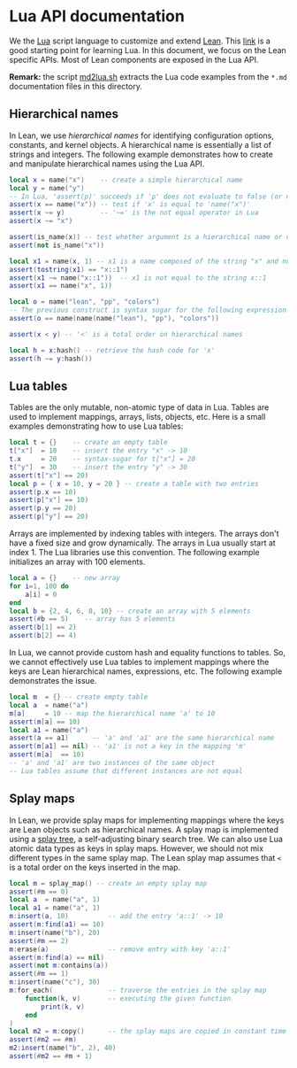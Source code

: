 # Lua API documentation

We the [Lua](http://www.lua.org) script language to customize and
extend [Lean](http://leanprover.net). This
[link](http://www.lua.org/docs.html) is a good starting point for
learning Lua. In this document, we focus on the Lean specific APIs.
Most of Lean components are exposed in the Lua API.

**Remark:** the script [md2lua.sh](md2lua.sh) extracts the Lua code
examples from the `*.md` documentation files in this directory.

## Hierarchical names

In Lean, we use _hierarchical names_ for identifying configuration
options, constants, and kernel objects. A hierarchical name is
essentially a list of strings and integers.
The following example demonstrates how to create and manipulate
hierarchical names using the Lua API.

```lua
local x = name("x")    -- create a simple hierarchical name
local y = name("y")
-- In Lua, 'assert(p)' succeeds if 'p' does not evaluate to false (or nil)
assert(x == name("x")) -- test if 'x' is equal to 'name("x")'
assert(x ~= y)         -- '~=' is the not equal operator in Lua
assert(x ~= "x")

assert(is_name(x)) -- test whether argument is a hierarchical name or not.
assert(not is_name("x"))

local x1 = name(x, 1) -- x1 is a name composed of the string "x" and number 1
assert(tostring(x1) == "x::1")
assert(x1 ~= name("x::1"))  -- x1 is not equal to the string x::1
assert(x1 == name("x", 1))

local o = name("lean", "pp", "colors")
-- The previous construct is syntax sugar for the following expression
assert(o == name(name(name("lean"), "pp"), "colors"))

assert(x < y) -- '<' is a total order on hierarchical names

local h = x:hash() -- retrieve the hash code for 'x'
assert(h ~= y:hash())
```

## Lua tables

Tables are the only mutable, non-atomic type of data in Lua.  Tables
are used to implement mappings, arrays, lists, objects, etc. Here is a
small examples demonstrating how to use Lua tables:

```lua
local t = {}    -- create an empty table
t["x"]  = 10    -- insert the entry "x" -> 10
t.x     = 20    -- syntax-sugar for t["x"] = 20
t["y"]  = 30    -- insert the entry "y" -> 30
assert(t["x"] == 20)
local p = { x = 10, y = 20 } -- create a table with two entries
assert(p.x == 10)
assert(p["x"] == 10)
assert(p.y == 20)
assert(p["y"] == 20)
```

Arrays are implemented by indexing tables with integers.
The arrays don't have a fixed size and grow dynamically.
The arrays in Lua usually start at index 1. The Lua libraries
use this convention. The following example initializes
an array with 100 elements.

```lua
local a = {}    -- new array
for i=1, 100 do
    a[i] = 0
end
local b = {2, 4, 6, 8, 10} -- create an array with 5 elements
assert(#b == 5)    -- array has 5 elements
assert(b[1] == 2)
assert(b[2] == 4)
```
In Lua, we cannot provide custom hash and equality functions to tables.
So, we cannot effectively use Lua tables to implement mappings where
the keys are Lean hierarchical names, expressions, etc.
The following example demonstrates the issue.

```lua
local m  = {} -- create empty table
local a  = name("a")
m[a]     = 10 -- map the hierarchical name 'a' to 10
assert(m[a] == 10)
local a1 = name("a")
assert(a == a1)      -- 'a' and 'a1' are the same hierarchical name
assert(m[a1] == nil) -- 'a1' is not a key in the mapping 'm'
assert(m[a]  == 10)
-- 'a' and 'a1' are two instances of the same object
-- Lua tables assume that different instances are not equal
```

## Splay maps

In Lean, we provide splay maps for implementing mappings where the keys are
Lean objects such as hierarchical names. A splay map is implemented using
a [splay tree](http://en.wikipedia.org/wiki/Splay_tree), a self-adjusting binary
search tree. We can also use Lua atomic data types
as keys in splay maps. However, we should not mix different types in the
same splay map. The Lean splay map assumes that `<` is a total order on the
keys inserted in the map.

```lua
local m = splay_map() -- create an empty splay map
assert(#m == 0)
local a  = name("a", 1)
local a1 = name("a", 1)
m:insert(a, 10)          -- add the entry 'a::1' -> 10
assert(m:find(a1) == 10)
m:insert(name("b"), 20)
assert(#m == 2)
m:erase(a)               -- remove entry with key 'a::1'
assert(m:find(a) == nil)
assert(not m:contains(a))
assert(#m == 1)
m:insert(name("c"), 30)
m:for_each(              -- traverse the entries in the splay map
    function(k, v)       -- executing the given function
        print(k, v)
    end
)
local m2 = m:copy()      -- the splay maps are copied in constant time
assert(#m2 == #m)
m2:insert(name("b", 2), 40)
assert(#m2 == #m + 1)
```
